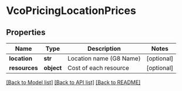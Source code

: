 # VcoPricingLocationPrices

## Properties
Name | Type | Description | Notes
------------ | ------------- | ------------- | -------------
**location** | **str** | Location name (G8 Name) | [optional] 
**resources** | **object** | Cost of each resource | [optional] 

[[Back to Model list]](../README.md#documentation-for-models) [[Back to API list]](../README.md#documentation-for-api-endpoints) [[Back to README]](../README.md)


